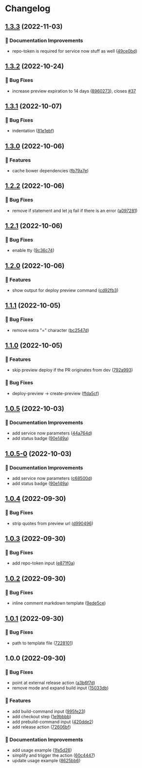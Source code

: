 # Changelog

## [1.3.3](https://github.com/agrc/firebase-website-deploy-composite-action/compare/v1.3.2...v1.3.3) (2022-11-03)


### 📖 Documentation Improvements

* repo-token is required for service now stuff as well ([49ce0bd](https://github.com/agrc/firebase-website-deploy-composite-action/commit/49ce0bd58866241a2c74816f876196e7db1fc32c))

## [1.3.2](https://github.com/agrc/firebase-website-deploy-composite-action/compare/v1.3.1...v1.3.2) (2022-10-24)


### 🐛 Bug Fixes

* increase preview expiration to 14 days ([8960273](https://github.com/agrc/firebase-website-deploy-composite-action/commit/89602735113df47e62e37e9465d6807e5ba9f18a)), closes [#37](https://github.com/agrc/firebase-website-deploy-composite-action/issues/37)

## [1.3.1](https://github.com/agrc/firebase-website-deploy-composite-action/compare/v1.3.0...v1.3.1) (2022-10-07)


### 🐛 Bug Fixes

* indentation ([81e1ebf](https://github.com/agrc/firebase-website-deploy-composite-action/commit/81e1ebf5abd72fba63e8d5b5d5bf546451462cd9))

## [1.3.0](https://github.com/agrc/firebase-website-deploy-composite-action/compare/v1.2.2...v1.3.0) (2022-10-06)


### 🚀 Features

* cache bower dependencies ([fb79a7e](https://github.com/agrc/firebase-website-deploy-composite-action/commit/fb79a7ea17984ea3d208c9877c9c3e6c1e6c4567))

## [1.2.2](https://github.com/agrc/firebase-website-deploy-composite-action/compare/v1.2.1...v1.2.2) (2022-10-06)


### 🐛 Bug Fixes

* remove if statement and let jq fail if there is an error ([a097281](https://github.com/agrc/firebase-website-deploy-composite-action/commit/a097281852c1074daf26fb02b61576b221a5a28f))

## [1.2.1](https://github.com/agrc/firebase-website-deploy-composite-action/compare/v1.2.0...v1.2.1) (2022-10-06)


### 🐛 Bug Fixes

* enable tty ([9c36c74](https://github.com/agrc/firebase-website-deploy-composite-action/commit/9c36c745bd29e204bbbbf4db70fbb8ea69c8cfce))

## [1.2.0](https://github.com/agrc/firebase-website-deploy-composite-action/compare/v1.1.1...v1.2.0) (2022-10-06)


### 🚀 Features

* show output for deploy preview command ([cd92fb3](https://github.com/agrc/firebase-website-deploy-composite-action/commit/cd92fb3e262f3efedb0dd9ff603f4e14786f3e05))

## [1.1.1](https://github.com/agrc/firebase-website-deploy-composite-action/compare/v1.1.0...v1.1.1) (2022-10-05)


### 🐛 Bug Fixes

* remove extra "=" character ([bc2547d](https://github.com/agrc/firebase-website-deploy-composite-action/commit/bc2547d767553bb5bd4b5cb44a6c3921def97dba))

## [1.1.0](https://github.com/agrc/firebase-website-deploy-composite-action/compare/v1.0.5...v1.1.0) (2022-10-05)


### 🚀 Features

* skip preview deploy if the PR originates from dev ([792a993](https://github.com/agrc/firebase-website-deploy-composite-action/commit/792a993b638b0f5d190ea82375c9ae995cafd658))


### 🐛 Bug Fixes

* deploy-preview -> create-preview ([ffda5cf](https://github.com/agrc/firebase-website-deploy-composite-action/commit/ffda5cf246c27f55d4e4af66d22f945d376a6f41))

## [1.0.5](https://github.com/agrc/firebase-website-deploy-composite-action/compare/v1.0.4...v1.0.5) (2022-10-03)


### 📖 Documentation Improvements

* add service now parameters ([44a764d](https://github.com/agrc/firebase-website-deploy-composite-action/commit/44a764db78d19469b56b1da0121dd09bce1c2ead))
* add status badge ([90e149a](https://github.com/agrc/firebase-website-deploy-composite-action/commit/90e149ad6a7490b65c8b6e9a004ff4eed4a9acd5))

## [1.0.5-0](https://github.com/agrc/firebase-website-deploy-composite-action/compare/v1.0.4...v1.0.5-0) (2022-10-03)


### 📖 Documentation Improvements

* add service now parameters ([c68500d](https://github.com/agrc/firebase-website-deploy-composite-action/commit/c68500d70983d9fa94224fe74fc43d0a5beef326))
* add status badge ([90e149a](https://github.com/agrc/firebase-website-deploy-composite-action/commit/90e149ad6a7490b65c8b6e9a004ff4eed4a9acd5))

## [1.0.4](https://github.com/agrc/firebase-website-deploy-composite-action/compare/v1.0.3...v1.0.4) (2022-09-30)


### 🐛 Bug Fixes

* strip quotes from preview url ([d990496](https://github.com/agrc/firebase-website-deploy-composite-action/commit/d9904960288d35bac8a663dcd4ebd4fd177681f1))

## [1.0.3](https://github.com/agrc/firebase-website-deploy-composite-action/compare/v1.0.2...v1.0.3) (2022-09-30)


### 🐛 Bug Fixes

* add repo-token input ([e871f0a](https://github.com/agrc/firebase-website-deploy-composite-action/commit/e871f0a026e048541e2207d85ee813a2accf0753))

## [1.0.2](https://github.com/agrc/firebase-website-deploy-composite-action/compare/v1.0.1...v1.0.2) (2022-09-30)


### 🐛 Bug Fixes

* inline comment markdown template ([9ede5ce](https://github.com/agrc/firebase-website-deploy-composite-action/commit/9ede5ce4c2af2f5749a50a4681f98f33fe7b1f3c))

## [1.0.1](https://github.com/agrc/firebase-website-deploy-composite-action/compare/v1.0.0...v1.0.1) (2022-09-30)


### 🐛 Bug Fixes

* path to template file ([7228101](https://github.com/agrc/firebase-website-deploy-composite-action/commit/7228101156a687c925392bc04eac138cc6b5f19c))

## 1.0.0 (2022-09-30)


### 🐛 Bug Fixes

* point at external release action ([a3b6f7d](https://github.com/agrc/firebase-website-deploy-composite-action/commit/a3b6f7d364e613044bab79da9019e2651f46e9e2))
* remove mode and expand build input ([15033db](https://github.com/agrc/firebase-website-deploy-composite-action/commit/15033dba835d89df8dc259b236cd949e23112689))


### 🚀 Features

* add build-command input ([995fe23](https://github.com/agrc/firebase-website-deploy-composite-action/commit/995fe2361e552bb086ee8944294f2c216aa50d1d))
* add checkout step ([1e9bbbb](https://github.com/agrc/firebase-website-deploy-composite-action/commit/1e9bbbbb306394294c94c3ad2431b5d68da105cd))
* add prebuild-command input ([420dde2](https://github.com/agrc/firebase-website-deploy-composite-action/commit/420dde23597877ead0a502a30e764f17aca97189))
* add release action ([72606bf](https://github.com/agrc/firebase-website-deploy-composite-action/commit/72606bf57289ac1699b55cba70ea00184e1106e4))


### 📖 Documentation Improvements

* add usage example ([1fe5d26](https://github.com/agrc/firebase-website-deploy-composite-action/commit/1fe5d26eccade6d024706e8998f137e5708eec44))
* simplify and trigger the action ([60c4447](https://github.com/agrc/firebase-website-deploy-composite-action/commit/60c44472cf7695b428e50b838761cce0817ec23a))
* update usage example ([8625bb6](https://github.com/agrc/firebase-website-deploy-composite-action/commit/8625bb615133accb02794f8f3ce17a66c2c91b47))
